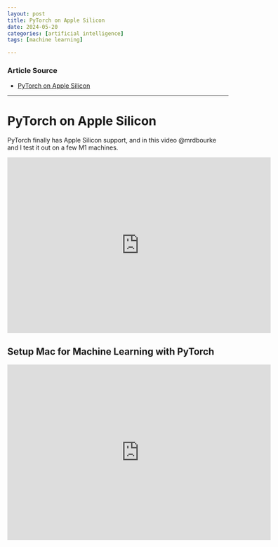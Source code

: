 ```yaml
---
layout: post
title: PyTorch on Apple Silicon 
date: 2024-05-20
categories: [artificial intelligence]
tags: [machine learning]

---
```


### Article Source


* [PyTorch on Apple Silicon](https://www.youtube.com/watch?v=f4utF9IcvEM)

---


# PyTorch on Apple Silicon 

PyTorch finally has Apple Silicon support, and in this video @mrdbourke  and I test it out on a few M1 machines.

<iframe width="600" height="400" src="https://www.youtube.com/embed/f4utF9IcvEM?si=qH3gV8xkhklcRxsu" title="YouTube video player" frameborder="0" allow="accelerometer; autoplay; clipboard-write; encrypted-media; gyroscope; picture-in-picture; web-share" referrerpolicy="strict-origin-when-cross-origin" allowfullscreen></iframe>


## Setup Mac for Machine Learning with PyTorch

<iframe width="600" height="400" src="https://www.youtube.com/embed/Zx2MHdRgAIc?si=F9azfpwMz5fvGBs1" title="YouTube video player" frameborder="0" allow="accelerometer; autoplay; clipboard-write; encrypted-media; gyroscope; picture-in-picture; web-share" referrerpolicy="strict-origin-when-cross-origin" allowfullscreen></iframe>